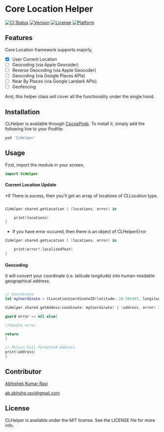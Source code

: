 # Core Location Helper

[![CI Status](http://img.shields.io/travis/greenSyntax/CLHelper.svg?style=flat)](https://travis-ci.org/greenSyntax/CLHelper)
[![Version](https://img.shields.io/cocoapods/v/CLHelper.svg?style=flat)](http://cocoapods.org/pods/CLHelper)
[![License](https://img.shields.io/cocoapods/l/CLHelper.svg?style=flat)](http://cocoapods.org/pods/CLHelper)
[![Platform](https://img.shields.io/cocoapods/p/CLHelper.svg?style=flat)](http://cocoapods.org/pods/CLHelper)

## Features

Core Location framework supports majorly,
- [x] User Current Location
- [ ] Geocoding (via Apple Geocoder)
- [ ] Reverse Geocoding (via Apple Geocoder)
- [ ] Geocoding (via Google Places APIs)
- [ ] Near By Places (via Google Landark APIs)
- [ ] Geofencing

And, this helper class will cover all the functionality under the single hood.

## Installation

CLHelper is available through [CocoaPods](http://cocoapods.org). To install
it, simply add the following line to your Podfile:

```ruby
pod 'CLHelper'
```

## Usage

First, import the module in your screen,

```swift
import CLHelper
```

####  Current Location Update

*If There is sucess, then you'll get an array of locations of CLLocation type.

```swift

CLHelper.shared.getLocation { (locations, error) in

    print(locations)
}

```

* If you have error occured, then there is an object of CLHelperError

```swift
CLHelper.shared.getLocation { (locations, error) in

    print(error?.localizedText)
}
```

#### Geocoding

It will convert your coordinate (i.e. latitude longitude) into human-readable geographical address.

```swift

// Coordinate
let myCoordinate = CLLocationCoordinate2D(latitude: 28.581407, longitude: 77.321507)

CLHelper.shared.getAddess(coodinate: myCoordinate) { (address, error) in

guard error == nil else{

//Handle error

return
}

// Return Full Formatted Address
print(address)
}

```

## Contributor

[Abhishek Kumar Ravi]((https://greensyntax.co.in))

ab.abhshe.ravi@gmail.com

## License

CLHelper is available under the MIT license. See the LICENSE file for more info.
